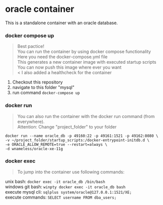 # oracle container

This is a standalone container with an oracle database.<br/>

### docker compose up

> Best pactice!<br/>
> You can run the container by using docker compose functionality<br/>
> Here you need the docker-compose.yml file<br/>
> This generates a new container image with executed startup scripts<br/>
> You can now push this image where ever you want<br/>
< I also added a healthcheck for the container<br/>

1. Checkout this repository
2. navigate to this folder "mysql"
2. run command `docker-compose up`

### docker run

> You can also run the container with the docker run command (from everywhere).<br/>
> Attention: Change "project_folder" to your folder<br/>

`docker run --name oracle_db -p 49160:22 -p 49161:1521 -p 49162:8080 \`<br/>
`-v ~/project_folder/startup_scripts:/docker-entrypoint-initdb.d \`<br/>
`-e ORACLE_ALLOW_REMOTE=true --restart=always \`<br/>
`-d wnameless/oracle-xe-11g`<br/>

### docker exec

> To jump into the container use following commands:<br/>

unix bash: `docker exec -it oracle_db /bin/bash`<br/>
windows git bash: `winpty docker exec -it oracle_db bash`<br/>
execute mysql cli: `sqlplus system/oracle@127.0.0.1:1521/XE;`<br/>
execute commands: `SELECT username FROM dba_users;`<br/>
